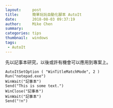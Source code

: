 ```yaml
---
layout:     post
title:      簡單玩玩自動化腳本 AutoIt
date:       2018-08-03 09:37:19
author:     Mike Chen
summary:    
categories: tips
thumbnail:  windows
tags:
 - AutoIt
---
```


先以記事本研究，以後或許有機會可以應用到專案上。

```
AutoItSetOption ( "WinTitleMatchMode", 2 )
Run("notepad.exe")
WinWait("記事本")
Send("This is some text.")
WinClose("記事本")
WinWait("記事本")
Send("!n")
```